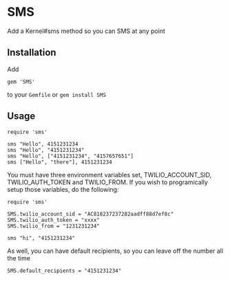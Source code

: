 # SMS

Add a Kernel#sms method so you can SMS at any point

## Installation

Add

    gem 'SMS'

to your `Gemfile` or `gem install SMS`

## Usage

    require 'sms'

    sms "Hello", 4151231234
    sms "Hello", "4151231234"
    sms "Hello", ["4151231234", "4157657651"]
    sms ["Hello", "there"], 4151231234

You must have three environment variables set, TWILIO_ACCOUNT_SID, TWILIO_AUTH_TOKEN and TWILIO_FROM. If you wish to programically setup those variables, do the following:

    require 'sms'

    SMS.twilio_account_sid = "AC818237237282aadff88d7ef8c"
    SMS.twilio_auth_token = "xxxx"
    SMS.twilio_from = "1231231234"

    sms "hi", "4151231234"

As well, you can have default recipients, so you can leave off the number all the time

    SMS.default_recipients = "4151231234"
